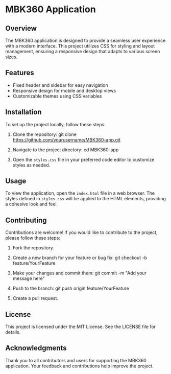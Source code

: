 # MBK360 Application

## Overview

The MBK360 application is designed to provide a seamless user experience with a modern interface. This project utilizes CSS for styling and layout management, ensuring a responsive design that adapts to various screen sizes.

## Features

- Fixed header and sidebar for easy navigation
- Responsive design for mobile and desktop views
- Customizable themes using CSS variables

## Installation

To set up the project locally, follow these steps:

1. Clone the repository:
   git clone https://github.com/yourusername/MBK360-app.git

2. Navigate to the project directory:
   cd MBK360-app

3. Open the `styles.css` file in your preferred code editor to customize styles as needed.

## Usage

To view the application, open the `index.html` file in a web browser. The styles defined in `styles.css` will be applied to the HTML elements, providing a cohesive look and feel.

## Contributing

Contributions are welcome! If you would like to contribute to the project, please follow these steps:

1. Fork the repository.
2. Create a new branch for your feature or bug fix:
   git checkout -b feature/YourFeature

3. Make your changes and commit them:
   git commit -m "Add your message here"

4. Push to the branch:
   git push origin feature/YourFeature

5. Create a pull request.

## License

This project is licensed under the MIT License. See the LICENSE file for details.

## Acknowledgments

Thank you to all contributors and users for supporting the MBK360 application. Your feedback and contributions help improve the project.